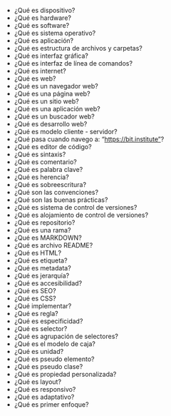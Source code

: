 - ¿Qué es dispositivo?
- ¿Qué es hardware?
- ¿Qué es software?
- ¿Qué es sistema operativo?
- ¿Qué es aplicación?
- ¿Qué es estructura de archivos y carpetas?
- ¿Qué es interfaz gráfica?
- ¿Qué es interfaz de línea de comandos?
- ¿Qué es internet?
- ¿Qué es web?
- ¿Qué es un navegador web?
- ¿Qué es una página web?
- ¿Qué es un sitio web?
- ¿Qué es una aplicación web?
- ¿Qué es un buscador web?
- ¿Qué es desarrollo web?
- ¿Qué es modelo cliente - servidor?
- ¿Qué pasa cuando navego a: “https://bit.institute”?
- ¿Qué es editor de código?
- ¿Qué es sintaxis?
- ¿Qué es comentario?
- ¿Qué es palabra clave?
- ¿Qué es herencia?
- ¿Qué es sobreescritura?
- ¿Qué son las convenciones?
- ¿Qué son las buenas prácticas?
- ¿Qué es sistema de control de versiones?
- ¿Qué es alojamiento de control de versiones?
- ¿Qué es repositorio?
- ¿Qué es una rama?
- ¿Qué es MARKDOWN?
- ¿Qué es archivo README?
- ¿Qué es HTML?
- ¿Qué es etiqueta?
- ¿Qué es metadata?
- ¿Qué es jerarquía?
- ¿Qué es accesibilidad?
- ¿Qué es SEO?
- ¿Qué es CSS?
- ¿Qué implementar?
- ¿Qué es regla?
- ¿Qué es especificidad?
- ¿Qué es selector?
- ¿Qué es agrupación de selectores?
- ¿Qué es el modelo de caja?
- ¿Qué es unidad?
- ¿Qué es pseudo elemento?
- ¿Qué es pseudo clase?
- ¿Qué es propiedad personalizada?
- ¿Qué es layout?
- ¿Qué es responsivo?
- ¿Qué es adaptativo?
- ¿Qué es primer enfoque?
